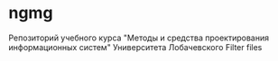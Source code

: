 # ngmg
Репозиторий учебного курса "Методы и средства проектирования информационных систем" Университета Лобачевского  Filter files
